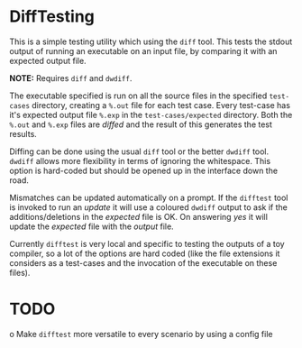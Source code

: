 # DiffTesting

This is a simple testing utility which using the `diff` tool. This tests the
stdout output of running an executable on an input file, by comparing it with
an expected output file. 


**NOTE:** Requires `diff` and `dwdiff`.


The executable specified is run on all the source files in the specified
`test-cases` directory, creating a `%.out` file for each test case. Every
test-case has it's expected output file `%.exp` in the `test-cases/expected`
directory. Both the `%.out` and `%.exp` files are *diffed* and the result of
this generates the test results. 


Diffing can be done using the usual `diff` tool or the better `dwdiff`
tool. `dwdiff` allows more flexibility in terms of ignoring the
whitespace. This option is hard-coded but should be opened up in the interface
down the road. 


Mismatches can be updated automatically on a prompt. If the `difftest` tool is
invoked to run an *update* it will use a coloured `dwdiff` output to ask if the
additions/deletions in the *expected* file is OK. On answering *yes* it will
update the *expected* file with the *output* file.


Currently `difftest` is very local and specific to testing the outputs of a toy
compiler, so a lot of the options are hard coded (like the file extensions it
considers as a test-cases and the invocation of the executable on these
files). 



# TODO
o Make `difftest` more versatile to every scenario by using a config file



